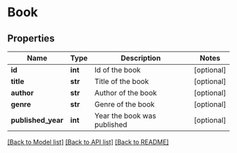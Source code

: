 # Book

## Properties
Name | Type | Description | Notes
------------ | ------------- | ------------- | -------------
**id** | **int** | Id of the book | [optional] 
**title** | **str** | Title of the book | [optional] 
**author** | **str** | Author of the book | [optional] 
**genre** | **str** | Genre of the book | [optional] 
**published_year** | **int** | Year the book was published | [optional] 

[[Back to Model list]](../README.md#documentation-for-models) [[Back to API list]](../README.md#documentation-for-api-endpoints) [[Back to README]](../README.md)

